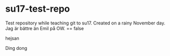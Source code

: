 # su17-test-repo
Test repository while teaching git to su17.
Created on a rainy November day.
Jag är bättre än Emil på OW. == false

hejsan

Ding dong
